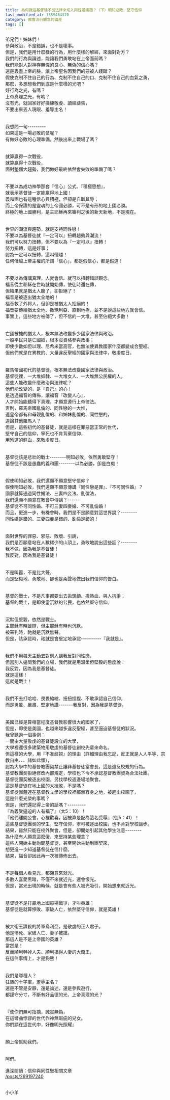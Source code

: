 ```yaml
---
title: 為何我這基督徒不從法律來切入同性婚議題？（下）明知必敗，堅守信仰
last_modified_at: 1559464370
category: 教會流行觀念的偏差
tags: []
---
```


<p>弟兄們！姊妹們！<br/>
參與政治，不是錯誤，也不是壞事。<br/>
但是，我們是用什麼樣的行為，用什麼樣的解經，來面對對方？<br/>
我們的行為與論述，能讓我們勇敢站在上帝面前嗎？<br/>
我們能對人對神存無愧的良心、無偽的信心嗎？<br/>
還是丟盡上帝的臉，讓上帝聖名因我們的惡被人踐踏？<br/>
<!--more-->假使克制不住自己的行為、克制不住自己的口、克制不住自己的血氣之勇，<br/>
那麼，多想想我們到底是什麼樣的光吧？<br/>
好行為之光，有嗎？<br/>
上帝真理之光，有嗎？<br/>
沒有光，就回家好好操練敬虔、讀經禱告，<br/>
不要出來丟人現眼、羞辱主名！<br/>
<br/>
<br/>
我想問一句---------<br/>
如果這是一場必敗的仗呢？<br/>
有做好必敗的心理準備，然後出來上戰場了嗎？<br/>
<br/>
<br/>
就算贏得一次戰役，<br/>
就算贏得十次戰役，<br/>
面對整個大趨勢，我們做好最終依然會失敗的準備了嗎？<br/>
<br/>
<br/>
不要以為成功神學那套『信心』公式、『積極思想』，<br/>
就表示基督徒一定能贏得地上國！<br/>
義和團也有這種信心與積極，但卻是自取其辱；<br/>
而上帝保證的是靈魂的上帝國必勝，可不是有形的地上國必勝。<br/>
終極的地上國勝利，是主耶穌再來審判之後的新天新地，不是現在。<br/>
<br/>
<br/>
世界的潮流與趨勢，就是支持同性戀！<br/>
不要以為基督徒就『一定可以』扭轉趨勢與潮流！<br/>
我們可以努力扭轉，但不要以為『一定可以』扭轉！<br/>
努力扭轉，這是好事；<br/>
認為一定可以扭轉，這叫僭越！<br/>
任何僭越上帝主權的所謂「信心」，都是假信心，都是假道！<br/>
<br/>
<br/>
不要以為傳講真理，人就會信、就可以扭轉錯誤觀念。<br/>
福音從主耶穌在世時就開始傳，使徒時還在傳，<br/>
但結果就是猶太人聽了，卻拒絕了！<br/>
福音是被逐出猶太全地的！<br/>
福音救了外邦人，但卻是被猶太人拒絕的！<br/>
福音要傳給猶太全地、撒瑪利亞、直到地極，並不是說這些地方就會信。<br/>
事實上，這些地方被傳了，但不信的一大堆，甚至佔絕大多數！<br/>
<br/>
<br/>
亡國被擄的猶太人，根本無法改變多少國家法律與政治。<br/>
一般平民只是亡國奴，根本沒資格參與政事；<br/>
即使少數如但以理、尼希米當高官，也無法使異教國家什麼都變成合聖經。<br/>
但他們就是在異教的、大量違反聖經的國家與法律中，敬虔度日。<br/>
<br/>
<br/>
羅馬帝國初代的基督徒，根本無法改變國家法律與政治。<br/>
基督徒裡，一大堆奴隸、一大堆女人、一大堆無公民權的人，<br/>
這些人能改變什麼政治與法律呢？<br/>
他們能改變的，是『自己』的心！<br/>
是透過福音的傳佈，讓福音『改變人心』，<br/>
人才開始能聽得下真理，才願意遵行上帝律法。<br/>
否則，羅馬帝國亂倫的、同性戀的一大堆，<br/>
連皇帝都有和母親亂倫的、和姊妹亂倫的、同性戀的，<br/>
遑論其他羅馬人？<br/>
但是，這些初代的基督徒，就是這樣在罪惡當正常的世代，<br/>
堅守自己的信仰，寧死也不肯背棄信仰，<br/>
用殉道的鮮血，來敬虔度日。<br/>
<br/>
<br/>
基督徒該是悲壯的戰士--------明知必敗，依然勇敢堅守！<br/>
基督徒不該是愚蠢的義和團--------以為必勝，卻是白痴！<br/>
<br/>
<br/>
假使明知必敗，我們還願不願意堅守信仰？<br/>
假使明知必敗，我們還願不願意傳講『同性戀是罪』、『不可同性婚』？<br/>
國家就算通過同性婚法、三妻四妾法、亂倫法，<br/>
我們還願不願意在教會中傳講？------<br/>
基督徒不可同性婚、不可三妻四妾婚、不可亂倫婚！<br/>
而且，更進一步，有機會時，我們是不是願意對這世界說？--------<br/>
同性婚是錯的、三妻四妾是錯的、亂倫是錯的！<br/>
<br/>
<br/>
面對世界的罪惡、邪惡、敗壞、引誘，<br/>
我們是否願意站在人數稀少的山頂上，勇敢地說出這些話？--------<br/>
我不做，因為我是基督徒！<br/>
我反對，因為我是基督徒！<br/>
<br/>
<br/>
不是叫囂，不是比大聲，<br/>
而是堅毅地、勇敢地、卻也是柔聲地做出我們信仰的告白。<br/>
<br/>
<br/>
基督的戰士，不是凡事都要出去拋頭顱、撒熱血、與人抗爭；<br/>
基督的戰士，是即使當沉默的公民，也依然堅守信仰。<br/>
<br/>
<br/>
沉默但堅毅，依然是戰士。<br/>
主耶穌有時雄辯，但主耶穌有時也沉默。<br/>
被審判時，祂就是沉默無聲。<br/>
但是，該承認時，祂就是會堅定地承認----------『我就是』。<br/>
<br/>
<br/>
我們不用每天主動去對別人講我反對同性戀，<br/>
但當別人逼問我們的立場，我們就是用溫柔但堅毅的態度說：<br/>
我反對，因為我是基督徒。<br/>
就是這樣！<br/>
這就是戰士！<br/>
<br/>
<br/>
我們不去打哈哈、畏畏縮縮、扭扭捏捏、不敢承認自己信仰，<br/>
而是勇敢、嚴肅、堅定地講-------我反對，因為我是基督徒。<br/>
<br/>
<br/>
美國已經是算相當程度基督教影響很大的國家了，<br/>
但是，即使是美國，也越來越多違反聖經，甚至逼迫基督徒的狀況。<br/>
我曾聽過一個事例：<br/>
一間由大量敬虔的基督徒設立的大學，<br/>
大學裡還很多建築物用敬虔的基督徒創校先輩來命名。<br/>
但這樣的大學，用『不准歧視』的理由（詳細理由我忘記，反正就是人人平等、宗教自由、、、諸如此類），<br/>
認為大學中的基督教團契禁止讓非基督徒當會長，這是違反校規的行為。<br/>
基督教團契拒絕修改內部規定，學校也下令不承認基督教團契為合法社團。<br/>
基督徒團契被逐出校園，另找學校週邊場地聚會。<br/>
這是基督徒在地上國的大挫敗，不是嗎？<br/>
基督徒團體連在基督教立學的學校裡都無容身之地，被趕出校園了，<br/>
這是什麼光榮的事嗎？<br/>
但是，我們還記得上帝的話嗎？---------<br/>
『為義受逼迫的人有福了』（太5：10）！<br/>
『他們離開公會，心裡歡喜，因被算是配為這名受辱』（徒5：41）！<br/>
這些基督徒團契的學生，堅守信仰，寧可被逐出校園，也不肯對學校讓步。<br/>
結果，雖然只能在校外聚會，但是，卻開始引起其他學生注意--------<br/>
為什麼有人願意這麼傻，來堅持某些理念？<br/>
這些人開始主動詢問基督徒，甚至開始主動到團契來，<br/>
想更進一步知道基督徒在信什麼。<br/>
結果，福音卻因此再一次被傳佈出去。<br/>
<br/>
<br/>
不是每個人看見光，都願意來就光。<br/>
多數人喜愛黑暗，不僅不來就近光，還會恨光。<br/>
但是，當光出現的時候，就是會有些人被光吸引，開始想來就近光。<br/>
<br/>
<br/>
基督徒不是打贏地上國每場戰爭，才叫英雄；<br/>
基督徒是就算慘敗、家破人亡，依然堅守信仰，就是英雄！<br/>
<br/>
<br/>
被大衛王謀殺的將軍烏利亞，是敬虔的正人君子。<br/>
他是慘死、家破人亡、妻子被搶。<br/>
那這人是不是上帝國的英雄？<br/>
當然是！<br/>
反而順利幹掉人夫、順利搶得人妻的大衛王，<br/>
在這件事情上，才是狗熊！<br/>
<br/>
<br/>
我們是哪種人？<br/>
狂熱的十字軍，羞辱主名？<br/>
還是不管是安靜，還是論述，還是參與遊行，<br/>
都謹守分寸，不斷有好品德的光、上帝真理的光？<br/>
<br/>
<br/>
『使你們無可指摘，誠實無偽，<br/>
在這彎曲悖謬的世代作神無瑕疵的兒女。<br/>
你們顯在這世代中，好像明光照耀』<br/>
<br/>
<br/>
願上帝幫助我們。<br/>
<br/>
<br/>
阿們。<br/>
<br/>
進深閱讀：信仰與同性戀相關文章<br/>
<a href="/posts/269197240" target="_blank">/posts/269197240</a></p>
<p><br/>
小小羊<br/>
<br/>
<br/>
 </p>
